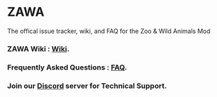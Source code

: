 # ZAWA
The offical issue tracker, wiki, and FAQ for the Zoo &amp; Wild Animals Mod

### ZAWA Wiki : [Wiki](https://github.com/0SoggyMustache0/ZAWA/wiki).

### Frequently Asked Questions : [FAQ](https://github.com/0SoggyMustache0/ZAWA/blob/master/FAQ.md).

### Join our [Discord](https://discord.gg/zxaBHxD) server for Technical Support.

